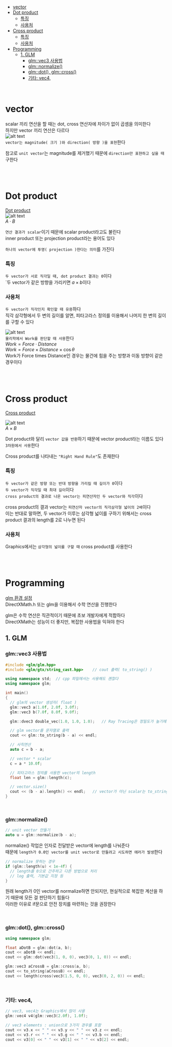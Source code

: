 - [vector](#vector)
- [Dot product](#dot-product)
    - [특징](#특징)
    - [사용처](#사용처)
- [Cross product](#cross-product)
    - [특징](#특징-1)
    - [사용처](#사용처-1)
- [Programming](#programming)
  - [1. GLM](#1-glm)
    - [glm::vec3 사용법](#glmvec3-사용법)
    - [glm::normalize()](#glmnormalize)
    - [glm::dot(), glm::cross()](#glmdot-glmcross)
    - [기타: vec4,](#기타-vec4)

<BR>

# vector
scalar 끼리 연산을 할 때는 dot, cross 연산자에 차이가 없이 곱셈을 의미한다<br>
하지만 vector 끼리 연산은 다르다<br>
![alt text](Images/vector.png)<br>
`vector는 magnitude( 크기 )와 direction( 방향 )을 표현`한다<br>

참고로 `unit vector`는 magnitude를 제거했기 때문에 `direction만 표현하고 싶을 때` 구한다<br>

<br>
<br>

# Dot product
[ Dot product ](https://www.mathsisfun.com/algebra/vectors-dot-product.html)<br>
![alt text](Images/dot_product.png)<br>
$A \cdot B$ <br>

`연산 결과가 scalar`이기 때문에 scalar product라고도 불린다<br>
inner product 또는 projection product라는 용어도 있다<br>

`하나의 vector에 투영( projection )한다는 의미`를 가진다<br>

### 특징
`두 vector가 서로 직각일 때, dot product 결과는 0`이다<br>
`두 vector가 같은 방향을 가리키면 $a \times b$이다<br>

### 사용처
`두 vector가 직각인지 확인할 때 유용`하다<br>
직각 삼각형에서 두 변의 길이를 알면, 피타고라스 정의를 이용해서 나머지 한 변의 길이를 구할 수 있다<br>

![alt text](Images/dot_product_physics.png)<br>
`물리학에서 Work를 판단할 때 사용`한다<br>
$Work = Force \cdot Distance$ <br>
$Work = Force \times Distance \times \cos \theta$ <br>
Work가 Force times Distance인 경우는 물건에 힘을 주는 방향과 이동 방향이 같은 경우이다<br>


<br>
<br>

# Cross product
[ Cross product ](https://www.mathsisfun.com/algebra/vectors-cross-product.html)<br>

![alt text](Images/cross_product.png)<br>
$A \times B$ <br>

Dot product와 달리 `vector 값을 반환`하기 때문에 vector product라는 이름도 있다<br>
`3차원에서 사용`한다<br>

Cross product를 나타내는 `"Right Hand Rule"`도 존재한다<br>

### 특징
`두 vector가 같은 방향 또는 반대 방향을 가리킬 때 길이가 0`이다<br>
`두 vector가 직각일 때 최대 길이`이다<br>
`cross product의 결과로 나온 vector는 피연산자인 두 vector와 직각`이다<br>

cross product의 결과 vector는 `피연산자 vector의 직각삼각형 넓이의 2배`이다<br>
이는 반대로 말하면, 두 vector가 이루는 삼각형 넓이를 구하기 위해서는 cross product 결과의 length를 2로 나누면 된다<br>

### 사용처
Graphics에서는 `삼각형의 넓이를 구할 때` cross product를 사용한다<br>

<br>
<br>

# Programming
[ glm 환경 설정 ](HongLab/part1_BasicConceptsOfRendering/1_DirectX11_환경설정.md)<br>
DirectXMath.h 또는 glm을 이용해서 수학 연산을 진행한다<br>

glm은 수학 연산은 직관적이기 때문에 초보 개발자에게 적합하다<br>
DirectXMath는 성능이 더 좋지만, 복잡한 사용법을 익혀야 한다<br>

## 1. GLM

### glm::vec3 사용법
```cpp
#include <glm/glm.hpp>
#include <glm/gtx/string_cast.hpp>    // cout 출력( to_string() )

using namespace std;  // cpp 파일에서는 사용해도 괜찮다
using namespace glm;

int main()
{
  // glm의 vector 생성자( float )
  glm::vec3 a(1.0f, 2.0f, 3.0f);
  glm::vec3 b(7.0f, 8.0f, 9.0f);

  glm::dvec3 double_vec(1.0, 1.0, 1.0);   // Ray Tracing은 정밀도가 높기에 double 활용

  // glm vector를 문자열로 출력
  cout << glm::to_string(b - a) << endl;

  // 사칙연산
  auto c = b - a;

  // vector * scalar
  c = a * 10.0f;

  // 피타고라스 정의를 사용한 vector의 length
  float len = glm::length(c);

  // vector.size()
  cout << (b - a).length() << endl;   // vector가 아닌 scalar는 to_string 불필요
}
```

<br>

### glm::normalize()
```cpp
// unit vector 만들기
auto u = glm::normalize(b - a);
```
normalize() 작업은 인자로 전달받은 vector에 length를 나눠준다<br>
때문에 `length가 0.0인 vector를 unit vector로 만들려고 시도하면 에러가 발생`한다<br>
```cpp
// normalize 못하는 경우
if (glm::length(u) < 1e-4f) {
  // length를 0으로 간주하고 다른 방법으로 처리
  // log 출력, 기본값 지정 등
}
```
원래 length가 0인 vector를 normalize하면 안되지만, 현실적으로 복잡한 계산을 하기 때문에 모든 걸 판단하기 힘들다<br>
이러한 이유로 if문으로 안전 장치를 마련하는 것을 권장한다<br>

<br>

### glm::dot(), glm::cross()
```cpp
using namespace glm;

float aDotB = glm::dot(a, b);
cout << aDotB << endl;
cout << glm::dot(vec3(1, 0, 0), vec3(0, 1, 0)) << endl;

glm::vec3 aCrossB = glm::cross(a, b);
cout << to_string(aCrossB) << endl;
cout << length(cross(vec3(1.5, 0, 0), vec3(0, 2, 0)) << endl;
```

<br>

### 기타: vec4, 
```cpp
// vec3, vec4는 Graphics에서 많이 사용
glm::vec4 v4(glm::vec3(2.0f), 1.0f);

// vec3 elements : union으로 3가지 경우를 포함
cout << v3.x << " " << v3.y << " " << v3.z << endl;
cout << v3.r << " " << v3.g << " " << v3.b << endl;
cout << v3[0] << " " << v3[1] << " " << v3[2] << endl;
```
